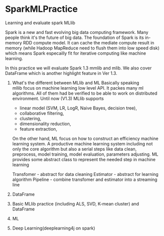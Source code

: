 # SparkMLPractice
Learning and evaluate spark MLlib

Spark is a new and fast evolving big data computing framework. Many people think it's the future of big data. 
The foundation of Spark is its in-memory RDD compute model. It can cache the mediate compute result in memory (while Hadoop MapReduce need to flush them into low speed disk) which means Spark especailly fit for iterative computing like machine learning. 

In this practice we will evaluate Spark 1.3 mmlib and mlib. We also cover DataFrame which is another highlight feature in Ver 1.3.

1. What's the different between MLlib and ML
Basically speaking  
   mllib focus on machine learning low level  API. It packes many ml algorithms. All of them had be verified to be able to work on distributed environment. 
   Until now (V1.3) MLlib supports
    - linear model (SVM, LR, LogR, Naive Bayes, decision tree),
    - collaborative filtering,
    - clustering, 
    - dimensionality reduction, 
    - feature extraction, 
    
   On the other hand, ML focus on how to construct an efficiency machine learning system. A productive machine learning system including not only the core algorithm but also a serial steps like data clean, preprocess, model training, model evaluation, parameters adjusting. 
  ML provides some abstract class to represent the needed step in machine learning

    Transfomer - abstract for data cleaning
    Estimator - abstract for learning algorithm
    Pipeline  - combine transfomer and estimator into a streaming line
    

2. DataFrame
3. Basic MLlib practice (including ALS, SVD, K-mean cluster) and DataFrame
4. ML
5. Deep Learning(deeplearning4j on spark)


